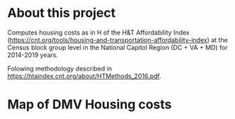 # About this project
Computes housing costs as in H of the H&T Affordability Index (https://cnt.org/tools/housing-and-transportation-affordability-index) at the Census block group level in the National Capitol Region (DC + VA + MD) for 2014-2019 years.

Folowing methodology described in https://htaindex.cnt.org/about/HTMethods_2016.pdf.

# Map of DMV Housing costs
